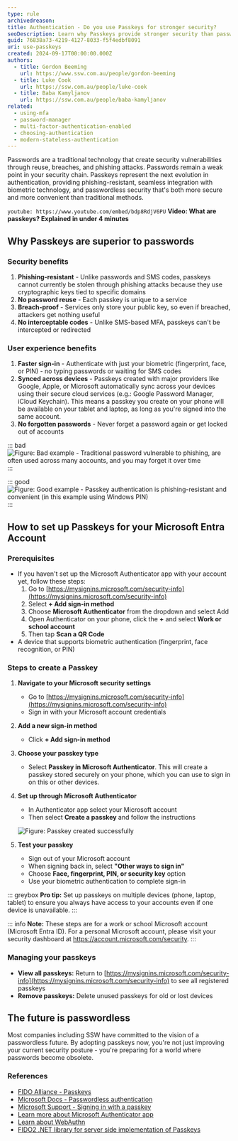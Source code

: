 ```yaml
---
type: rule
archivedreason:
title: Authentication - Do you use Passkeys for stronger security?
seoDescription: Learn why Passkeys provide stronger security than passwords and MFA, offering phishing-resistant authentication with biometric verification and eliminating password reuse vulnerabilities.
guid: 76838a73-4219-4127-8033-f5f4edbf8091
uri: use-passkeys
created: 2024-09-17T00:00:00.000Z
authors:
  - title: Gordon Beeming
    url: https://www.ssw.com.au/people/gordon-beeming
  - title: Luke Cook
    url: https://ssw.com.au/people/luke-cook
  - title: Baba Kamyljanov
    url: https://ssw.com.au/people/baba-kamyljanov
related:
  - using-mfa
  - password-manager
  - multi-factor-authentication-enabled
  - choosing-authentication
  - modern-stateless-authentication
---
```


Passwords are a traditional technology that create security vulnerabilities through reuse, breaches, and phishing attacks. Passwords remain a weak point in your security chain. Passkeys represent the next evolution in authentication, providing phishing-resistant, seamless integration with biometric technology, and passwordless security that's both more secure and more convenient than traditional methods.

<!--endintro-->

`youtube: https://www.youtube.com/embed/bdp8RdjV6PU`
**Video: What are passkeys? Explained in under 4 minutes**

## Why Passkeys are superior to passwords

### Security benefits

1. **Phishing-resistant** - Unlike passwords and SMS codes, passkeys cannot currently be stolen through phishing attacks because they use cryptographic keys tied to specific domains
2. **No password reuse** - Each passkey is unique to a service
3. **Breach-proof** - Services only store your public key, so even if breached, attackers get nothing useful
4. **No interceptable codes** - Unlike SMS-based MFA, passkeys can't be intercepted or redirected

### User experience benefits

1. **Faster sign-in** - Authenticate with just your biometric (fingerprint, face, or PIN) - no typing passwords or waiting for SMS codes
2. **Synced across devices** - Passkeys created with major providers like Google, Apple, or Microsoft automatically sync across your devices using their secure cloud services (e.g.: Google Password Manager, iCloud Keychain). This means a passkey you create on your phone will be available on your tablet and laptop, as long as you're signed into the same account.
3. **No forgotten passwords** - Never forget a password again or get locked out of accounts

::: bad
![Figure: Bad example - Traditional password vulnerable to phishing, are often used across many accounts, and you may forget it over time](sign-in-with-password.png)
:::

::: good
![Figure: Good example - Passkey authentication is phishing-resistant and convenient (in this example using Windows PIN)](sign-in-with-passkey.png)
:::

## How to set up Passkeys for your Microsoft Entra Account

### Prerequisites

* If you haven't set up the Microsoft Authenticator app with your account yet, follow these steps:
   1. Go to [https://mysignins.microsoft.com/security-info](https://mysignins.microsoft.com/security-info)
   2. Select **+ Add sign-in method**
   3. Choose **Microsoft Authenticator** from the dropdown and select Add
   4. Open Authenticator on your phone, click the **+** and select **Work or school account**
   5. Then tap **Scan a QR Code**
* A device that supports biometric authentication (fingerprint, face recognition, or PIN)

### Steps to create a Passkey

1. **Navigate to your Microsoft security settings**

   * Go to [https://mysignins.microsoft.com/security-info](https://mysignins.microsoft.com/security-info)
   * Sign in with your Microsoft account credentials

2. **Add a new sign-in method**

   * Click **+ Add sign-in method**

3. **Choose your passkey type**

   * Select **Passkey in Microsoft Authenticator**. This will create a passkey stored securely on your phone, which you can use to sign in on this or other devices.

4. **Set up through Microsoft Authenticator**

   * In Authenticator app select your Microsoft account
   * Then select **Create a passkey** and follow the instructions

   ![Figure: Passkey created successfully](passkey-create-success.png)

5. **Test your passkey**

   * Sign out of your Microsoft account
   * When signing back in, select **"Other ways to sign in"**
   * Choose **Face, fingerprint, PIN, or security key** option
   * Use your biometric authentication to complete sign-in

::: greybox
**Pro tip:** Set up passkeys on multiple devices (phone, laptop, tablet) to ensure you always have access to your accounts even if one device is unavailable.
:::

::: info
**Note:** These steps are for a work or school Microsoft account (Microsoft Entra ID). For a personal Microsoft account, please visit your security dashboard at <https://account.microsoft.com/security>.
:::

### Managing your passkeys

* **View all passkeys:** Return to [https://mysignins.microsoft.com/security-info](https://mysignins.microsoft.com/security-info) to see all registered passkeys
* **Remove passkeys:** Delete unused passkeys for old or lost devices

## The future is passwordless

Most companies including SSW have committed to the vision of a passwordless future. By adopting passkeys now, you're not just improving your current security posture - you're preparing for a world where passwords become obsolete.

### References

* [FIDO Alliance - Passkeys](https://fidoalliance.org/passkeys/)
* [Microsoft Docs - Passwordless authentication](https://learn.microsoft.com/en-us/entra/identity/authentication/concept-authentication-passwordless)
* [Microsoft Support - Signing in with a passkey](https://support.microsoft.com/en-us/account-billing/signing-in-with-a-passkey-09a49a86-ca47-406c-8acc-ed0e3c852c6d)
* [Learn more about Microsoft Authenticator app](https://support.microsoft.com/en-us/account-billing/about-microsoft-authenticator-9783c865-0308-42fb-a519-8cf666fe0acc)
* [Learn about WebAuthn](https://webauthn.io/)
* [FIDO2 .NET library for server side implementation of Passkeys](https://github.com/passwordless-lib/fido2-net-lib)
